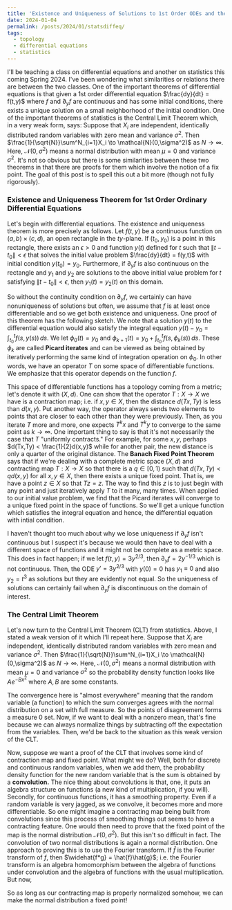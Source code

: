 ```yaml
---
title: 'Existence and Uniqueness of Solutions to 1st Order ODEs and the Central Limit Theorem'
date: 2024-01-04
permalink: /posts/2024/01/statsdiffeq/
tags:
  - topology
  - differential equations
  - statistics
---
```


I'll be teaching a class on differential equations and another on statistics this coming Spring 2024. I've been wondering what similarities or relations there are between the two classes. One of the important theorems of differential equations is that given a 1st order differential equation $\frac{dy}{dt} = f(t,y)$ where $f$ and $\partial_y f$ are continuous and has some initial conditions, there exists a unique solution on a small neighborhood of the initial condition. One of the important theorems of statistics is the Central Limit Theorem which, in a very weak form, says: Suppose that $X_i$ are independent, identically distributed random variables with zero mean and variance $\sigma^2$. Then $\frac{1}{\sqrt{N}}\sum^N_{i=1}X_i \to \mathcal{N}(0,\sigma^2)$ as $N \to \infty$. Here, $\mathcal{N}(0,\sigma^2)$ means a normal distribution with mean $\mu = 0$ and variance $\sigma^2$. It's not so obvious but there is some similarities between these two theorems in that there are proofs for them which involve the notion of a fix point. The goal of this post is to spell this out a bit more (though not fully rigorously).

### Existence and Uniqueness Theorem for 1st Order Ordinary Differential Equations
Let's begin with differential equations. The existence and uniqueness theorem is more precisely as follows. Let $f(t,y)$ be a continuous function on $(a,b) \times (c,d)$, an open rectangle in the $ty$-plane. If $(t_0,y_0)$ is a point in this rectangle, there exists an $\epsilon > 0$ and function $y(t)$ defined for $t$ such that $\|t-t_0\|<\epsilon$ that solves the initial value problem $\frac{dy}{dt} = f(y,t)$ with initial condition $y(t_0) = y_0$. Furthermore, if $\partial_y f$ is also continuous on the rectangle and $y_1$ and $y_2$ are solutions to the above initial value problem for $t$ satisfying $\|t-t_0\|<\epsilon$, then $y_1(t) = y_2(t)$ on this domain.

So without the continuity condition on $\partial_y f$, we certainly can have nonuniqueness of solutions but often, we assume that $f$ is at least once differentiable and so we get both existence and uniqueness. One proof of this theorem has the following sketch. We note that a solution $y(t)$ to the differential equation would also satisfy the integral equation $y(t)-y_0 = \int^t_{t_0} f(s,y(s))\, ds$. We let $\phi_0(t) = y_0$ and $\phi_{k+1}(t) = y_0+\int^t_{t_0} f(s,\phi_k(s))\, ds$. These $\phi_k$ are called **Picard iterates** and can be viewed as being obtained by iteratively performing the same kind of integration operation on $\phi_0$. In other words, we have an operator $T$ on some space of differentiable functions. We emphasize that this operator depends on the function $f$.


This space of differentiable functions has a topology coming from a metric; let's denote it with $(X,d)$. One can show that the operator $T:X \to X$ we have is a contraction map; i.e. if $x,y\in X$, then the distance $d(Tx,Ty)$ is less than $d(x,y)$. Put another way, the operator always sends two elements to points that are closer to each other than they were previously. Then, as you iterate $T$ more and more, one expects $T^kx$ and $T^ky$ to converge to the same point as $k \to \infty$. One important thing to say is that it's not necessarily the case that $T$ "uniformly contracts." For example, for some $x,y$, perhaps $d(Tx,Ty) < \frac{1}{2}d(x,y)$ while for another pair, the new distance is only a quarter of the original distance. The **Banach Fixed Point Theorem** says that if we're dealing with a complete metric space $(X,d)$ and contracting map $T:X \to X$ so that there is a $q \in [0,1)$ such that $d(Tx,Ty) < qd(x,y)$ for all $x,y\in X$, then there exists a unique fixed point. That is, we have a point $z \in X$ so that $Tz = z$. The way to find this $z$ is to just begin with any point and just iteratively apply $T$ to it many, many times. When applied to our initial value problem, we find that the Picard iterates will converge to a unique fixed point in the space of functions. So we'll get a unique function which satisfies the integral equation and hence, the differential equation with intial condition.

I haven't thought too much about why we lose uniqueness if $\partial_y f$ isn't continuous but I suspect it's because we would then have to deal with a different space of functions and it might not be complete as a metric space. This does in fact happen; if we let $f(t,y) = 3y^{2/3}$, then $\partial_y f = 2y^{-1/3}$ which is not continuous. Then, the ODE $y' = 3y^{2/3}$ with $y(0) = 0$ has $y_1 \equiv 0$ and also $y_2 = t^3$ as solutions but they are evidently not equal. So the uniqueness of solutions can certainly fail when $\partial_y f$ is discontinuous on the domain of interest.

### The Central Limit Theorem

Let's now turn to the Central Limit Theorem (CLT) from statistics. Above, I stated a weak version of it which I'll repeat here. Suppose that $X_i$ are independent, identically distributed random variables with zero mean and variance $\sigma^2$. Then $\frac{1}{\sqrt{N}}\sum^N_{i=1}X_i \to \mathcal{N}(0,\sigma^2)$ as $N \to \infty$. Here, $\mathcal{N}(0,\sigma^2)$ means a normal distribution with mean $\mu = 0$ and variance $\sigma^2$ so the probability density function looks like $Ae^{-Bx^2}$ where $A,B$ are some constants. 

The convergence here is "almost everywhere" meaning that the random variable (a function) to which the sum converges agrees with the normal distribution on a set with full measure. So the points of disagreement forms a measure 0 set. Now, if we want to deal with a nonzero mean, that's fine because we can always normalize things by subtracting off the expectation from the variables. Then, we'd be back to the situation as this weak version of the CLT.

Now, suppose we want a proof of the CLT that involves some kind of contraction map and fixed point. What might we do? Well, both for discrete and continuous random variables, when we add them, the probability density function for the new random variable that is the sum is obtained by a **convolution.** The nice thing about convolutions is that, one, it puts an algebra structure on functions (a new kind of multiplication, if you will). Secondly, for continuous functions, it has a smoothing property. Even if a random variable is very jagged, as we convolve, it becomes more and more differentiable. So one might imagine a contracting map being built from convolutions since this process of smoothing things out seems to have a contracting feature. One would then need to prove that the fixed point of the map is the normal distribution $\mathcal{N}(0,\sigma^2)$. But this isn't so difficult in fact. The convolution of two normal distributions is again a normal distribution. One approach to proving this is to use the Fourier transform. If $\hat{f}$ is the Fourier transform of $f$, then $\widehat{f*g} = \hat{f}\hat{g}$; i.e. the Fourier transform is an algebra homomorphism between the algebra of functions under convolution and the algebra of functions with the usual multiplication. But now, 

So as long as our contracting map is properly normalized somehow, we can make the normal distribution a fixed point!


